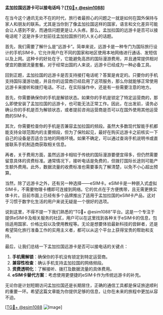 **孟加拉国远游卡可以接电话吗？[[TG💪+ @esim1088](https://t.me/s/esim1088)]**

在当今这个通讯无处不在的时代，旅行者最担心的问题之一就是如何在国外保持与家人和朋友的联系。尤其是当你到了像孟加拉国这样的国家，语言和文化差异可能会让人感到不安，而通信问题更是让人头疼。那么，孟加拉国的远游卡是否可以接电话呢？这是许多计划前往孟加拉国旅行的人关心的话题。

首先，我们需要了解什么是“远游卡”。简单来说，远游卡是一种专门为国际旅行设计的手机SIM卡，它允许用户在不同的国家和地区使用本地网络进行通话、发短信以及上网。这种卡的好处在于，它能避免高昂的国际漫游费用，并且通常提供相对便宜的数据流量套餐。对于经常出国的人来说，远游卡已经成为一种必备工具。

回到正题，孟加拉国的远游卡是否支持接打电话呢？答案是肯定的。只要你的手机支持国际漫游功能，并且你的运营商已经启用了这项服务，那么你就能够正常使用远游卡来接听和拨打电话。不过，在实际操作中，还是有一些需要注意的地方。

首先，你需要确保你的手机是解锁状态。如果你的手机是锁定了特定运营商的，那么即使安装了孟加拉国的远游卡，也可能无法正常工作。因此，在出发前，请务必确认你的手机是否为解锁状态，或者提前咨询运营商是否可以在国外使用其他运营商的SIM卡。

其次，你需要检查你的手机是否兼容孟加拉国的频段。虽然大多数现代智能手机都能支持全球范围内的主要频段，但为了保险起见，最好在购买远游卡之前核实一下自己的设备是否适合当地的网络环境。如果不确定，可以通过查询手机说明书或直接联系手机制造商获取相关信息。

再者，关于费用方面，虽然远游卡相较于传统的国际漫游要便宜得多，但仍然需要留意具体的资费标准。通常情况下，接听电话是免费的，但拨打国际长途则可能产生额外费用。此外，数据流量的收费标准也需要事先了解清楚，以免不小心超出预算。

当然，除了远游卡之外，还有另一种选择——eSIM卡。eSIM卡是一种嵌入式虚拟SIM卡，不需要物理卡槽即可连接到网络。它的优点在于方便携带，且无需更换实体卡片。目前市面上已经有多个品牌推出了适用于孟加拉国的eSIM卡产品，这对于习惯于数字化生活的用户来说无疑是一个很好的选项。

说到这里，不得不提一下我们熟悉的“TG💪+ @esim1088”平台。这是一个专注于提供eSIM卡及相关服务的社区，用户可以在这里找到各种关于eSIM卡的信息，包括适用国家、价格比较以及使用教程等。无论是想要体验最新科技的尝鲜者，还是希望简化旅行准备工作的实用主义者，都可以从这个平台上获得宝贵的帮助和支持。

最后，让我们总结一下孟加拉国远游卡是否可以接电话的关键点：

1. **手机需解锁**：确保你的手机没有锁定到特定运营商。
2. **兼容性检查**：确认手机支持孟加拉国的网络频段。
3. **资费透明化**：了解接听、拨打及数据流量的具体费用。
4. **eSIM卡替代方案**：考虑使用更便捷的eSIM卡作为传统远游卡的补充。

无论你是计划短期访问孟加拉国还是长期居住，正确的通信工具都是保证旅途顺利的重要一环。希望这篇文章能为你提供足够的信息，让你在未来的旅程中更加从容不迫。

[[TG💪+ @esim1088](https://t.me/s/esim1088) ![Image](https://i.postimg.cc/4NQfJmqS/Snipaste-2025-05-13-00-14-12.png)]